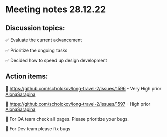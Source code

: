# Meeting notes 28.12.22   

## Discussion topics:   

:white_check_mark: Evaluate the current advancement

:white_check_mark: Prioritize the ongoing tasks 

:white_check_mark: Decided how to speed up design development  

## Action items:  

:black_square_button: https://github.com/scholokov/long-travel-2/issues/1596 - Very High prior [AlonaSarapina](https://github.com/AlonaSarapina) 

:black_square_button: https://github.com/scholokov/long-travel-2/issues/1597 - High prior [AlonaSarapina](https://github.com/AlonaSarapina)  

:black_square_button: For QA team check all pages. Please prioritize your bugs. 

:black_square_button: For Dev team please fix bugs 
